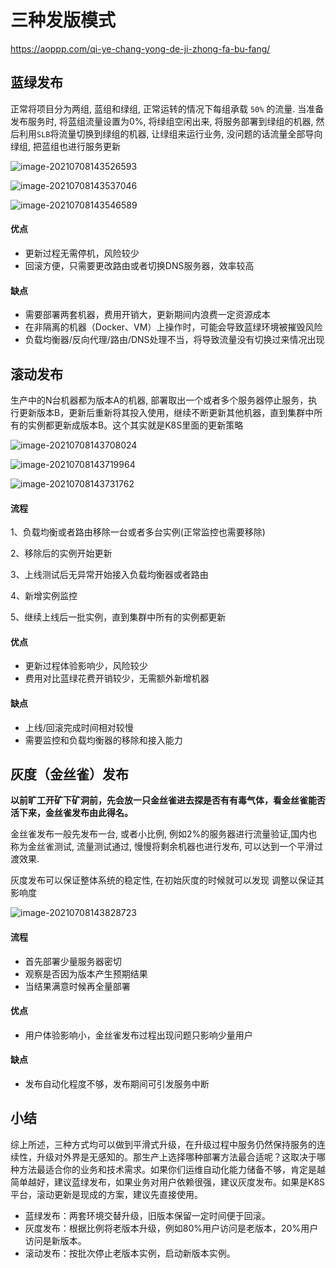 # 三种发版模式

https://aoppp.com/qi-ye-chang-yong-de-ji-zhong-fa-bu-fang/

## 蓝绿发布

正常将项目分为两组, 蓝组和绿组, 正常运转的情况下每组承载 `50%` 的流量. 当准备发布服务时, 将蓝组流量设置为0%, 将绿组空闲出来, 将服务部署到绿组的机器, 然后利用`SLB`将流量切换到绿组的机器, 让绿组来运行业务, 没问题的话流量全部导向绿组, 把蓝组也进行服务更新

![image-20210708143526593](F:%5CTypora%E6%95%B0%E6%8D%AE%E5%82%A8%E5%AD%98%5C%E9%9B%86%E6%88%90%E9%83%A8%E7%BD%B2%5C%E4%B8%89%E7%A7%8D%E5%8F%91%E7%89%88%E6%A8%A1%E5%BC%8F.assets%5Cimage-20210708143526593.png)

![image-20210708143537046](F:%5CTypora%E6%95%B0%E6%8D%AE%E5%82%A8%E5%AD%98%5C%E9%9B%86%E6%88%90%E9%83%A8%E7%BD%B2%5C%E4%B8%89%E7%A7%8D%E5%8F%91%E7%89%88%E6%A8%A1%E5%BC%8F.assets%5Cimage-20210708143537046.png)

![image-20210708143546589](F:%5CTypora%E6%95%B0%E6%8D%AE%E5%82%A8%E5%AD%98%5C%E9%9B%86%E6%88%90%E9%83%A8%E7%BD%B2%5C%E4%B8%89%E7%A7%8D%E5%8F%91%E7%89%88%E6%A8%A1%E5%BC%8F.assets%5Cimage-20210708143546589.png)

#### 优点

* 更新过程无需停机，风险较少
* 回滚方便，只需要更改路由或者切换DNS服务器，效率较高

#### 缺点

* 需要部署两套机器，费用开销大，更新期间内浪费一定资源成本
* 在非隔离的机器（Docker、VM）上操作时，可能会导致蓝绿环境被摧毁风险
* 负载均衡器/反向代理/路由/DNS处理不当，将导致流量没有切换过来情况出现

## 滚动发布

生产中的N台机器都为版本A的机器, 部署取出一个或者多个服务器停止服务，执行更新版本B，更新后重新将其投入使用，继续不断更新其他机器，直到集群中所有的实例都更新成版本B。这个其实就是K8S里面的更新策略

![image-20210708143708024](F:%5CTypora%E6%95%B0%E6%8D%AE%E5%82%A8%E5%AD%98%5C%E9%9B%86%E6%88%90%E9%83%A8%E7%BD%B2%5C%E4%B8%89%E7%A7%8D%E5%8F%91%E7%89%88%E6%A8%A1%E5%BC%8F.assets%5Cimage-20210708143708024.png)

![image-20210708143719964](F:%5CTypora%E6%95%B0%E6%8D%AE%E5%82%A8%E5%AD%98%5C%E9%9B%86%E6%88%90%E9%83%A8%E7%BD%B2%5C%E4%B8%89%E7%A7%8D%E5%8F%91%E7%89%88%E6%A8%A1%E5%BC%8F.assets%5Cimage-20210708143719964.png)

![image-20210708143731762](F:%5CTypora%E6%95%B0%E6%8D%AE%E5%82%A8%E5%AD%98%5C%E9%9B%86%E6%88%90%E9%83%A8%E7%BD%B2%5C%E4%B8%89%E7%A7%8D%E5%8F%91%E7%89%88%E6%A8%A1%E5%BC%8F.assets%5Cimage-20210708143731762.png)

#### 流程

1、负载均衡或者路由移除一台或者多台实例(正常监控也需要移除)

2、移除后的实例开始更新

3、上线测试后无异常开始接入负载均衡器或者路由

4、新增实例监控

5、继续上线后一批实例，直到集群中所有的实例都更新

#### 优点

* 更新过程体验影响少，风险较少
* 费用对比蓝绿花费开销较少，无需额外新增机器

#### 缺点

* 上线/回滚完成时间相对较慢
* 需要监控和负载均衡器的移除和接入能力

## 灰度（金丝雀）发布

**以前旷工开矿下矿洞前，先会放一只金丝雀进去探是否有有毒气体，看金丝雀能否活下来，金丝雀发布由此得名。**

金丝雀发布一般先发布一台, 或者小比例, 例如2%的服务器进行流量验证,国内也称为金丝雀测试, 流量测试通过, 慢慢将剩余机器也进行发布, 可以达到一个平滑过渡效果.

灰度发布可以保证整体系统的稳定性, 在初始灰度的时候就可以发现 调整以保证其影响度

![image-20210708143828723](F:%5CTypora%E6%95%B0%E6%8D%AE%E5%82%A8%E5%AD%98%5C%E9%9B%86%E6%88%90%E9%83%A8%E7%BD%B2%5C%E4%B8%89%E7%A7%8D%E5%8F%91%E7%89%88%E6%A8%A1%E5%BC%8F.assets%5Cimage-20210708143828723.png)

#### 流程

* 首先部署少量服务器密切
* 观察是否因为版本产生预期结果
* 当结果满意时候再全量部署

#### 优点

* 用户体验影响小，金丝雀发布过程出现问题只影响少量用户

#### 缺点

* 发布自动化程度不够，发布期间可引发服务中断

## 小结

综上所述，三种方式均可以做到平滑式升级，在升级过程中服务仍然保持服务的连续性，升级对外界是无感知的。那生产上选择哪种部署方法最合适呢？这取决于哪种方法最适合你的业务和技术需求。如果你们运维自动化能力储备不够，肯定是越简单越好，建议蓝绿发布，如果业务对用户依赖很强，建议灰度发布。如果是K8S平台，滚动更新是现成的方案，建议先直接使用。

* 蓝绿发布：两套环境交替升级，旧版本保留一定时间便于回滚。
* 灰度发布：根据比例将老版本升级，例如80%用户访问是老版本，20%用户访问是新版本。
* 滚动发布：按批次停止老版本实例，启动新版本实例。
